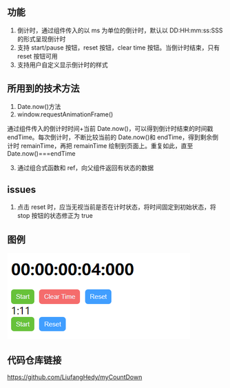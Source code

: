 ## 功能

1. 倒计时，通过组件传入的以 ms 为单位的倒计时，默认以 DD:HH:mm:ss:SSS 的形式呈现倒计时
2. 支持 start/pause 按钮，reset 按钮，clear time 按钮。当倒计时结束，只有 reset 按钮可用
3. 支持用户自定义显示倒计时的样式

## 所用到的技术方法

1. Date.now()方法
2. window.requestAnimationFrame()

通过组件传入的倒计时时间+当前 Date.now()，可以得到倒计时结束的时间戳 endTime。每次倒计时，不断比较当前的 Date.now()和 endTime，得到剩余倒计时 remainTime，再把 remainTime 绘制到页面上。重复如此，直至 Date.now()===endTime

3.  通过组合式函数和 ref，向父组件返回有状态的数据

## issues

1. 点击 reset 时，应当无视当前是否在计时状态，将时间固定到初始状态，将 stop 按钮的状态修正为 true

## 图例

![Alt text](image.png)

## 代码仓库链接

https://github.com/LiufangHedy/myCountDown
